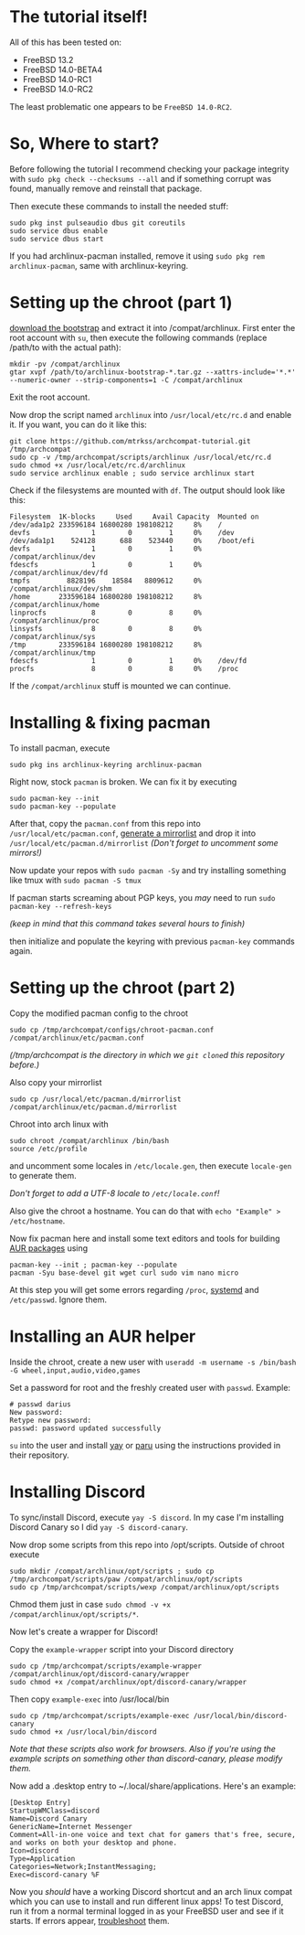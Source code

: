 # The tutorial itself!

All of this has been tested on:
- FreeBSD 13.2
- FreeBSD 14.0-BETA4
- FreeBSD 14.0-RC1
- FreeBSD 14.0-RC2

The least problematic one appears to be `FreeBSD 14.0-RC2`.
# So, Where to start?

Before following the tutorial I recommend checking your package integrity with `sudo pkg check --checksums --all` and if something corrupt was found, manually remove and reinstall that package.

Then execute these commands to install the needed stuff:
```
sudo pkg inst pulseaudio dbus git coreutils
sudo service dbus enable
sudo service dbus start 
```
If you had archlinux-pacman installed, remove it using `sudo pkg rem archlinux-pacman`,
same with archlinux-keyring.

# Setting up the chroot (part 1)
[download the bootstrap](https://geo.mirror.pkgbuild.com/iso/latest/archlinux-bootstrap-x86_64.tar.gz) and extract it into /compat/archlinux.
First enter the root account with `su`, then execute the following commands (replace /path/to with the actual path):
```
mkdir -pv /compat/archlinux
gtar xvpf /path/to/archlinux-bootstrap-*.tar.gz --xattrs-include='*.*' --numeric-owner --strip-components=1 -C /compat/archlinux
```
Exit the root account.

Now drop the script named `archlinux` into `/usr/local/etc/rc.d` and enable it.
If you want, you can do it like this:
```
git clone https://github.com/mtrkss/archcompat-tutorial.git /tmp/archcompat
sudo cp -v /tmp/archcompat/scripts/archlinux /usr/local/etc/rc.d
sudo chmod +x /usr/local/etc/rc.d/archlinux
sudo service archlinux enable ; sudo service archlinux start
```
Check if the filesystems are mounted with `df`.
The output should look like this:
```
Filesystem  1K-blocks     Used     Avail Capacity  Mounted on
/dev/ada1p2 233596184 16800280 198108212     8%    /
devfs               1        0         1     0%    /dev
/dev/ada1p1    524128      688    523440     0%    /boot/efi
devfs               1        0         1     0%    /compat/archlinux/dev
fdescfs             1        0         1     0%    /compat/archlinux/dev/fd
tmpfs         8828196    18584   8809612     0%    /compat/archlinux/dev/shm
/home       233596184 16800280 198108212     8%    /compat/archlinux/home
linprocfs           8        0         8     0%    /compat/archlinux/proc
linsysfs            8        0         8     0%    /compat/archlinux/sys
/tmp        233596184 16800280 198108212     8%    /compat/archlinux/tmp
fdescfs             1        0         1     0%    /dev/fd
procfs              8        0         8     0%    /proc
```
If the `/compat/archlinux` stuff is mounted we can continue.

# Installing & fixing pacman
To install pacman, execute
```
sudo pkg ins archlinux-keyring archlinux-pacman
```

Right now, stock `pacman` is broken. We can fix it by executing
```
sudo pacman-key --init
sudo pacman-key --populate
```
After that, copy the `pacman.conf` from this repo into `/usr/local/etc/pacman.conf`, [generate a mirrorlist](https://archlinux.org/mirrorlist) and drop it into `/usr/local/etc/pacman.d/mirrorlist` *(Don't forget to uncomment some mirrors!)*

Now update your repos with `sudo pacman -Sy` and try installing something like tmux with `sudo pacman -S tmux`

If pacman starts screaming about PGP keys, you *may* need to run `sudo pacman-key --refresh-keys` 

*(keep in mind that this command takes several hours to finish)*

then initialize and populate the keyring with previous `pacman-key` commands again.

# Setting up the chroot (part 2)
Copy the modified pacman config to the chroot
```
sudo cp /tmp/archcompat/configs/chroot-pacman.conf /compat/archlinux/etc/pacman.conf
```
*(/tmp/archcompat is the directory in which we `git clone`d this repository before.)*

Also copy your mirrorlist
```
sudo cp /usr/local/etc/pacman.d/mirrorlist /compat/archlinux/etc/pacman.d/mirrorlist
```

Chroot into arch linux with
```
sudo chroot /compat/archlinux /bin/bash
source /etc/profile
```
and uncomment some locales in `/etc/locale.gen`, then execute `locale-gen` to generate them.

*Don't forget to add a UTF-8 locale to `/etc/locale.conf`!*

Also give the chroot a hostname. You can do that with `echo "Example" > /etc/hostname`.

Now fix pacman here and install some text editors and tools for building [AUR packages](https://aur.archlinux.org/) using
```
pacman-key --init ; pacman-key --populate
pacman -Syu base-devel git wget curl sudo vim nano micro
```
At this step you will get some errors regarding `/proc`, [systemd](https://en.wikipedia.org/wiki/Systemd) and `/etc/passwd`. Ignore them.

# Installing an AUR helper

Inside the chroot, create a new user with `useradd -m username -s /bin/bash -G wheel,input,audio,video,games`

Set a password for root and the freshly created user with `passwd`. Example:
```
# passwd darius
New password: 
Retype new password: 
passwd: password updated successfully
```

`su` into the user and install [yay](https://github.com/Jguer/yay) or [paru](https://github.com/Morganamilo/paru) using the instructions provided in their repository.

# Installing Discord
To sync/install Discord, execute `yay -S discord`. In my case I'm installing Discord Canary so I did `yay -S discord-canary`.

Now drop some scripts from this repo into /opt/scripts. Outside of chroot execute 
```
sudo mkdir /compat/archlinux/opt/scripts ; sudo cp /tmp/archcompat/scripts/paw /compat/archlinux/opt/scripts
sudo cp /tmp/archcompat/scripts/wexp /compat/archlinux/opt/scripts
```

Chmod them just in case `sudo chmod -v +x /compat/archlinux/opt/scripts/*`.

Now let's create a wrapper for Discord!

Copy the `example-wrapper` script into your Discord directory
```
sudo cp /tmp/archcompat/scripts/example-wrapper /compat/archlinux/opt/discord-canary/wrapper
sudo chmod +x /compat/archlinux/opt/discord-canary/wrapper
```
Then copy `example-exec` into /usr/local/bin
```
sudo cp /tmp/archcompat/scripts/example-exec /usr/local/bin/discord-canary
sudo chmod +x /usr/local/bin/discord
```
*Note that these scripts also work for browsers.*
*Also if you're using the example scripts on something other than discord-canary, please modify them.*

Now add a .desktop entry to ~/.local/share/applications. Here's an example:
```
[Desktop Entry]
StartupWMClass=discord
Name=Discord Canary
GenericName=Internet Messenger
Comment=All-in-one voice and text chat for gamers that's free, secure, and works on both your desktop and phone.
Icon=discord
Type=Application
Categories=Network;InstantMessaging;
Exec=discord-canary %F
```

Now you *should* have a working Discord shortcut and an arch linux compat which you can use to install and run different linux apps!
To test Discord, run it from a normal terminal logged in as your FreeBSD user and see if it starts.
If errors appear, [troubleshoot](Troubleshoot.md) them.

